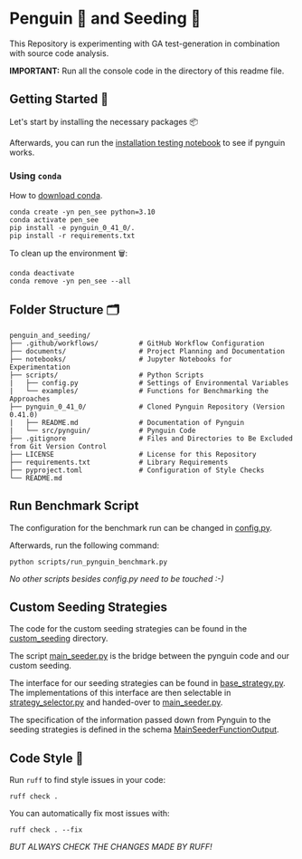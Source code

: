 # Penguin 🐧 and Seeding 🌱

This Repository is experimenting with GA test-generation in combination with source code analysis.

**IMPORTANT:** Run all the console code in the directory of this readme file.

## Getting Started 🚀

Let's start by installing the necessary packages 📦

Afterwards, you can run the [installation testing notebook](notebooks/installation_testing.ipynb) to see if pynguin works.

### Using `conda`

How to [download conda](https://www.anaconda.com/download).

```
conda create -yn pen_see python=3.10
conda activate pen_see
pip install -e pynguin_0_41_0/.
pip install -r requirements.txt
```

To clean up the environment 🗑️:

```
conda deactivate
conda remove -yn pen_see --all
```

## Folder Structure 🗂️

```text
penguin_and_seeding/
├── .github/workflows/          # GitHub Workflow Configuration
├── documents/                  # Project Planning and Documentation
├── notebooks/                  # Jupyter Notebooks for Experimentation
├── scripts/                    # Python Scripts
|   ├── config.py               # Settings of Environmental Variables
|   └── examples/               # Functions for Benchmarking the Approaches
├── pynguin_0_41_0/             # Cloned Pynguin Repository (Version 0.41.0)
|   ├── README.md               # Documentation of Pynguin
|   └── src/pynguin/            # Pynguin Code
├── .gitignore                  # Files and Directories to Be Excluded from Git Version Control
├── LICENSE                     # License for this Repository
├── requirements.txt            # Library Requirements
├── pyproject.toml              # Configuration of Style Checks
└── README.md
```

## Run Benchmark Script

The configuration for the benchmark run can be changed in [config.py](scripts/config.py).

Afterwards, run the following command:

```shell
python scripts/run_pynguin_benchmark.py
```

*No other scripts besides config.py need to be touched :-)*

## Custom Seeding Strategies

The code for the custom seeding strategies can be found in the [custom_seeding](pynguin_0_41_0/src/pynguin/custom_seeding/__init__.py) directory.

The script [main_seeder.py](pynguin_0_41_0/src/pynguin/custom_seeding/main_seeder.py) is the bridge between the pynguin code and our custom seeding.

The interface for our seeding strategies can be found in [base_strategy.py](pynguin_0_41_0/src/pynguin/custom_seeding/strategy/base_strategy.py). The implementations of this interface are then selectable in [strategy_selector.py](pynguin_0_41_0/src/pynguin/custom_seeding/strategy/strategy_selector.py) and handed-over to [main_seeder.py](pynguin_0_41_0/src/pynguin/custom_seeding/main_seeder.py).

The specification of the information passed down from Pynguin to the seeding strategies is defined in the schema [MainSeederFunctionOutput](pynguin_0_41_0/src/pynguin/custom_seeding/schema/main_seeder_schema.py).

## Code Style 💅

Run `ruff` to find style issues in your code:

```shell
ruff check .
```

You can automatically fix most issues with:

```shell
ruff check . --fix
```

*BUT ALWAYS CHECK THE CHANGES MADE BY RUFF!*
